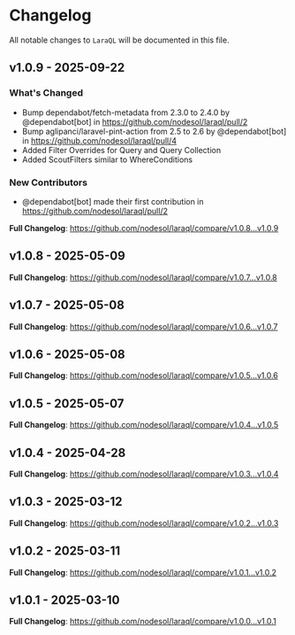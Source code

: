 # Changelog

All notable changes to `LaraQL` will be documented in this file.

## v1.0.9 - 2025-09-22

### What's Changed

* Bump dependabot/fetch-metadata from 2.3.0 to 2.4.0 by @dependabot[bot] in https://github.com/nodesol/laraql/pull/2
* Bump aglipanci/laravel-pint-action from 2.5 to 2.6 by @dependabot[bot] in https://github.com/nodesol/laraql/pull/4
* Added Filter Overrides for Query and Query Collection
* Added ScoutFilters similar to WhereConditions

### New Contributors

* @dependabot[bot] made their first contribution in https://github.com/nodesol/laraql/pull/2

**Full Changelog**: https://github.com/nodesol/laraql/compare/v1.0.8...v1.0.9

## v1.0.8 - 2025-05-09

**Full Changelog**: https://github.com/nodesol/laraql/compare/v1.0.7...v1.0.8

## v1.0.7 - 2025-05-08

**Full Changelog**: https://github.com/nodesol/laraql/compare/v1.0.6...v1.0.7

## v1.0.6 - 2025-05-08

**Full Changelog**: https://github.com/nodesol/laraql/compare/v1.0.5...v1.0.6

## v1.0.5 - 2025-05-07

**Full Changelog**: https://github.com/nodesol/laraql/compare/v1.0.4...v1.0.5

## v1.0.4 - 2025-04-28

**Full Changelog**: https://github.com/nodesol/laraql/compare/v1.0.3...v1.0.4

## v1.0.3 - 2025-03-12

**Full Changelog**: https://github.com/nodesol/laraql/compare/v1.0.2...v1.0.3

## v1.0.2 - 2025-03-11

**Full Changelog**: https://github.com/nodesol/laraql/compare/v1.0.1...v1.0.2

## v1.0.1 - 2025-03-10

**Full Changelog**: https://github.com/nodesol/laraql/compare/v1.0.0...v1.0.1
